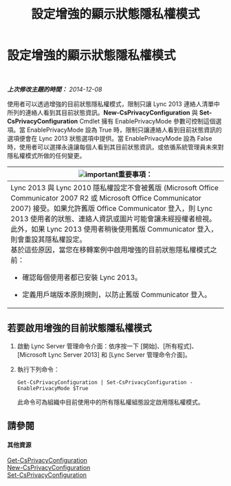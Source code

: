 ﻿---
title: 設定增強的顯示狀態隱私權模式
TOCTitle: 設定增強的顯示狀態隱私權模式
ms:assetid: e7a6b873-486d-4dfb-a967-c48f61f237f3
ms:mtpsurl: https://technet.microsoft.com/zh-tw/library/Gg399028(v=OCS.15)
ms:contentKeyID: 49292649
ms.date: 08/24/2015
mtps_version: v=OCS.15
ms.translationtype: HT
---

# 設定增強的顯示狀態隱私權模式

 

_**上次修改主題的時間：** 2014-12-08_

使用者可以透過增強的目前狀態隱私權模式，限制只讓 Lync 2013 連絡人清單中所列的連絡人看到其目前狀態資訊。**New-CsPrivacyConfiguration** 與 **Set-CsPrivacyConfiguration** Cmdlet 擁有 EnablePrivacyMode 參數可控制這個選項。當 EnablePrivacyMode 設為 True 時，限制只讓連絡人看到目前狀態資訊的選項便會在 Lync 2013 狀態選項中提供。當 EnablePrivacyMode 設為 False 時，使用者可以選擇永遠讓每個人看到其目前狀態資訊，或依循系統管理員未來對隱私權模式所做的任何變更。

<table>
<colgroup>
<col style="width: 100%" />
</colgroup>
<thead>
<tr class="header">
<th><img src="images/Gg412908.important(OCS.15).gif" title="important" alt="important" />重要事項：</th>
</tr>
</thead>
<tbody>
<tr class="odd">
<td>Lync 2013 與 Lync 2010 隱私權設定不會被舊版 (Microsoft Office Communicator 2007 R2 或 Microsoft Office Communicator 2007) 接受。如果允許舊版 Office Communicator 登入，則 Lync 2013 使用者的狀態、連絡人資訊或圖片可能會讓未經授權者檢視。此外，如果 Lync 2013 使用者稍後使用舊版 Communicator 登入，則會重設其隱私權設定。<br />
基於這些原因，當您在移轉案例中啟用增強的目前狀態隱私權模式之前：
<ul>
<li><p>確認每個使用者都已安裝 Lync 2013。</p></li>
<li><p>定義用戶端版本原則規則，以防止舊版 Communicator 登入。</p></li>
</ul></td>
</tr>
</tbody>
</table>


## 若要啟用增強的目前狀態隱私權模式

1.  啟動 Lync Server 管理命令介面：依序按一下 \[開始\]、\[所有程式\]、\[Microsoft Lync Server 2013\] 和 \[Lync Server 管理命令介面\]。

2.  執行下列命令：
    
        Get-CsPrivacyConfiguration | Set-CsPrivacyConfiguration -EnablePrivacyMode $True
    
    此命令可為組織中目前使用中的所有隱私權組態設定啟用隱私權模式。

## 請參閱

#### 其他資源

[Get-CsPrivacyConfiguration](https://docs.microsoft.com/en-us/powershell/module/skype/Get-CsPrivacyConfiguration)  
[New-CsPrivacyConfiguration](https://docs.microsoft.com/en-us/powershell/module/skype/New-CsPrivacyConfiguration)  
[Set-CsPrivacyConfiguration](https://docs.microsoft.com/en-us/powershell/module/skype/Set-CsPrivacyConfiguration)

